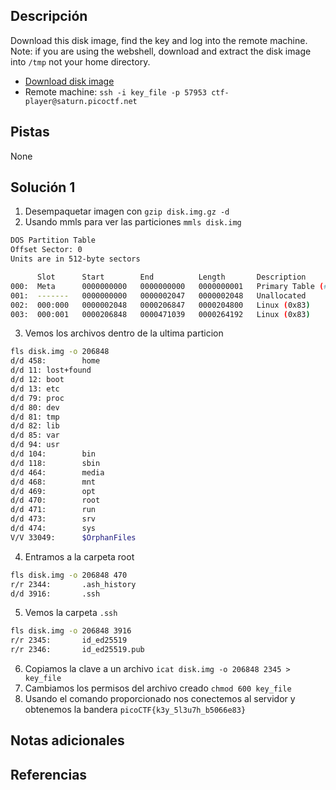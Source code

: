 ## Descripción
Download this disk image, find the key and log into the remote machine. Note: if you are using the webshell, download and extract the disk image into `/tmp` not your home directory.
- [Download disk image](https://artifacts.picoctf.net/c/70/disk.img.gz)
- Remote machine: `ssh -i key_file -p 57953 ctf-player@saturn.picoctf.net`
## Pistas
None
## Solución 1
1. Desempaquetar imagen con `gzip disk.img.gz -d`
2. Usando mmls para ver las particiones `mmls disk.img`
```bash
DOS Partition Table
Offset Sector: 0
Units are in 512-byte sectors

      Slot      Start        End          Length       Description
000:  Meta      0000000000   0000000000   0000000001   Primary Table (#0)
001:  -------   0000000000   0000002047   0000002048   Unallocated
002:  000:000   0000002048   0000206847   0000204800   Linux (0x83)
003:  000:001   0000206848   0000471039   0000264192   Linux (0x83)
```
3. Vemos los archivos dentro de la ultima particion
```bash
fls disk.img -o 206848         
d/d 458:        home
d/d 11: lost+found
d/d 12: boot
d/d 13: etc
d/d 79: proc
d/d 80: dev
d/d 81: tmp
d/d 82: lib
d/d 85: var
d/d 94: usr
d/d 104:        bin
d/d 118:        sbin
d/d 464:        media
d/d 468:        mnt
d/d 469:        opt
d/d 470:        root
d/d 471:        run
d/d 473:        srv
d/d 474:        sys
V/V 33049:      $OrphanFiles
```
4. Entramos a la carpeta root
```bash 
fls disk.img -o 206848 470
r/r 2344:       .ash_history
d/d 3916:       .ssh
```
5. Vemos la carpeta `.ssh`
```bash
fls disk.img -o 206848 3916
r/r 2345:       id_ed25519
r/r 2346:       id_ed25519.pub
```
6. Copiamos la clave  a un archivo `icat disk.img -o 206848 2345 > key_file`
7. Cambiamos los permisos del archivo creado `chmod 600 key_file`
8. Usando el comando proporcionado nos conectemos al servidor y obtenemos la bandera `picoCTF{k3y_5l3u7h_b5066e83}`

     

## Notas adicionales

## Referencias

